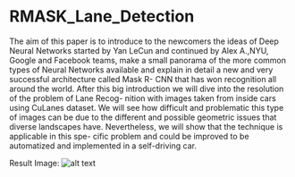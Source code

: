 # RMASK_Lane_Detection

The aim of this paper is to introduce to the newcomers the ideas of Deep Neural Networks started by Yan LeCun and continued by Alex A.,NYU, Google and Facebook teams, make a small 
panorama of the more common types of Neural Networks available and explain in detail a new and very successful architecture called Mask R- 
CNN that has won recognition all around the world. After this big introduction we will dive  into the resolution of the problem of Lane Recog-
nition with images taken from inside cars using CuLanes dataset. We will see how difficult and problematic this type of images can be due to
the different and possible geometric issues that diverse landscapes have. Nevertheless, we will show that the technique is applicable in this spe-
cific problem and could be improved to be automatized and implemented in a self-driving car.

Result Image:
![alt text](https://github.com/fmcalcagno/RMASK_Lane_Detection/48.jpg "Result")


